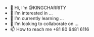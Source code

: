 - 👋 Hi, I’m @KINGCHARRITY
- 👀 I’m interested in ...
- 🌱 I’m currently learning ...
- 💞️ I’m looking to collaborate on ...
- 📫 How to reach me +81 80 6481 6116

<!---
KINGCHARRITY/KINGCHARRITY is a ✨ special ✨ repository because its `README.md` (this file) appears on your GitHub profile.
You can click the Preview link to take a look at your changes.
--->

